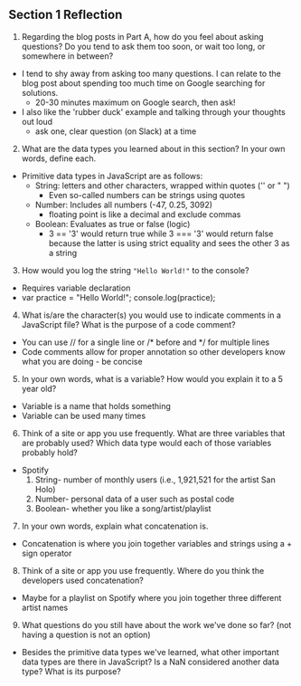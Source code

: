 ## Section 1 Reflection

1. Regarding the blog posts in Part A, how do you feel about asking questions? Do you tend to ask them too soon, or wait too long, or somewhere in between?
* I tend to shy away from asking too many questions.  I can relate to the blog post about spending too much time on Google searching for solutions.
  - 20-30 minutes maximum on Google search, then ask!
* I also like the 'rubber duck' example and talking through your thoughts out loud
  - ask one, clear question (on Slack) at a time

2. What are the data types you learned about in this section? In your own words, define each.
* Primitive data types in JavaScript are as follows:
  - String: letters and other characters, wrapped within quotes ('' or " ")
      - Even so-called numbers can be strings using quotes
  - Number:  Includes all numbers (-47, 0.25, 3092)
      - floating point is like a decimal and exclude commas
  - Boolean: Evaluates as true or false (logic)
      - 3 == '3' would return true while 3 === '3' would return false because the latter is using strict equality and sees the other 3 as a string

3. How would you log the string `"Hello World!"` to the console?

* Requires variable declaration
* var practice = "Hello World!";
  console.log(practice);

4. What is/are the character(s) you would use to indicate comments in a JavaScript file? What is the purpose of a code comment?
* You can use // for a single line or /* before and */ for multiple lines
* Code comments allow for proper annotation so other developers know what you are doing - be concise

5. In your own words, what is a variable? How would you explain it to a 5 year old?
* Variable is a name that holds something
* Variable can be used many times

6. Think of a site or app you use frequently. What are three variables that are probably used? Which data type would each of those variables probably hold?
* Spotify
  1. String- number of monthly users (i.e., 1,921,521 for the artist San Holo)
  2. Number- personal data of a user such as postal code
  3. Boolean- whether you like a song/artist/playlist

7. In your own words, explain what concatenation is.
* Concatenation is where you join together variables and strings using a + sign operator

8. Think of a site or app you use frequently. Where do you think the developers used concatenation?
* Maybe for a playlist on Spotify where you join together three different artist names

9. What questions do you still have about the work we've done so far? (not having a question is not an option)
* Besides the primitive data types we've learned, what other important data types are there in JavaScript?  Is a NaN considered another data type?  What is its purpose? 
